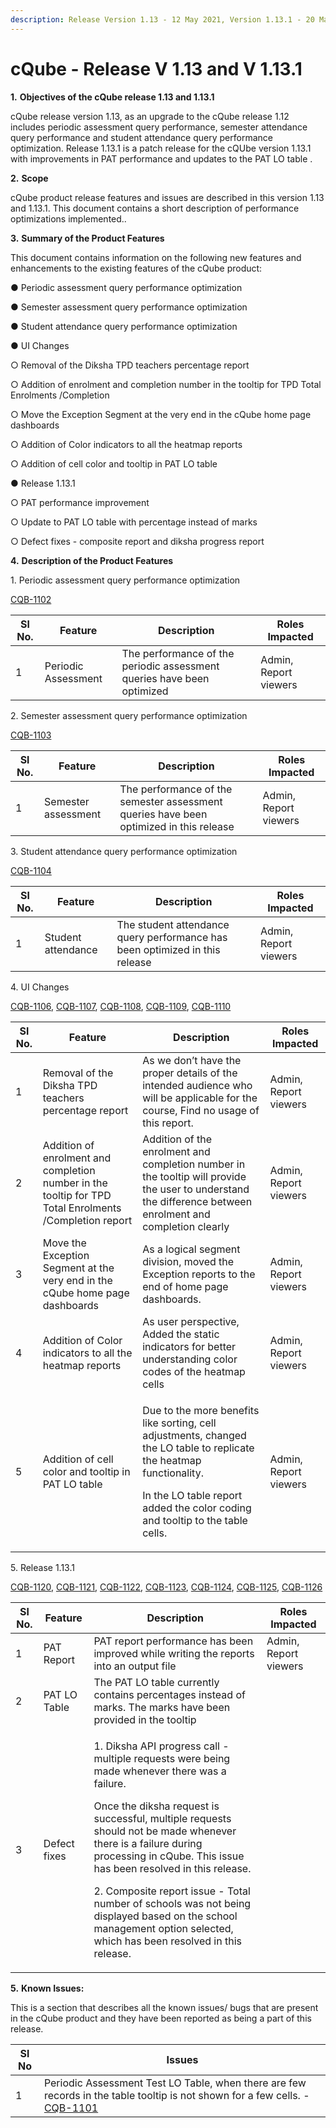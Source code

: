 ```yaml
---
description: Release Version 1.13 - 12 May 2021, Version 1.13.1 - 20 May 2021
---
```


# cQube - Release V 1.13 and V 1.13.1

**1.** **Objectives of the cQube release 1.13 and 1.13.1**

cQube release version 1.13, as an upgrade to the cQube release 1.12 includes periodic assessment query performance, semester attendance query performance and student attendance query performance  optimization.  Release 1.13.1 is a patch release for the cQUbe version 1.13.1 with improvements in PAT performance and updates to the PAT LO table .

**2.** **Scope**

cQube product release features and issues are described in this version 1.13 and 1.13.1. This document contains a short description of performance optimizations implemented..

**3.** **Summary of the Product Features**&#x20;

This document contains information on the following new features and enhancements to the existing features of the cQube product:

●        Periodic assessment query performance optimization

●        Semester assessment query performance optimization

●        Student attendance query performance optimization

●        UI Changes

○        Removal of the Diksha TPD teachers percentage report

○        Addition of enrolment and completion number in the tooltip for TPD Total Enrolments /Completion

○        Move the Exception Segment at the very end in the cQube home page dashboards

○        Addition of Color indicators to all the heatmap reports

○        Addition of cell color and tooltip in PAT LO table

●        Release 1.13.1

○        PAT performance improvement

○        Update to PAT LO table with percentage instead of marks

○        Defect fixes - composite report and diksha progress report

**4.** **Description of the Product Features**

1\. Periodic assessment query performance optimization

&#x20;[CQB-1102](https://project-sunbird.atlassian.net/browse/CQB-1102)

| Sl No. | Feature             | Description                                                            | Roles Impacted        |
| ------ | ------------------- | ---------------------------------------------------------------------- | --------------------- |
| 1      | Periodic Assessment | The performance of the periodic assessment queries have been optimized | Admin, Report viewers |

2\. Semester assessment query performance optimization

[CQB-1103](https://project-sunbird.atlassian.net/browse/CQB-1103)

| Sl No. | Feature             | Description                                                                            | Roles Impacted        |
| ------ | ------------------- | -------------------------------------------------------------------------------------- | --------------------- |
| 1      | Semester assessment | The performance of the semester assessment queries have been optimized in this release | Admin, Report viewers |

3\. Student attendance query performance optimization

[CQB-1104](https://project-sunbird.atlassian.net/browse/CQB-1104)

| Sl No. | Feature            | Description                                                                 | Roles Impacted        |
| ------ | ------------------ | --------------------------------------------------------------------------- | --------------------- |
| 1      | Student attendance | The student attendance query performance has been optimized in this release | Admin, Report viewers |

4\. UI Changes

[CQB-1106](https://project-sunbird.atlassian.net/browse/CQB-1106), [CQB-1107](https://project-sunbird.atlassian.net/browse/CQB-1107), [CQB-1108](https://project-sunbird.atlassian.net/browse/CQB-1108), [CQB-1109](https://project-sunbird.atlassian.net/browse/CQB-1109), [CQB-1110](https://project-sunbird.atlassian.net/browse/CQB-1110)

| Sl No. | Feature                                                                                                | Description                                                                                                                                                                                                      | Roles Impacted        |
| ------ | ------------------------------------------------------------------------------------------------------ | ---------------------------------------------------------------------------------------------------------------------------------------------------------------------------------------------------------------- | --------------------- |
| 1      | Removal of the Diksha TPD teachers percentage report                                                   | As we don’t have the proper details of the intended audience who will be applicable for the course, Find no usage of this report.                                                                                | Admin, Report viewers |
| 2      | Addition of enrolment and completion number in the tooltip for TPD Total Enrolments /Completion report | Addition of the enrolment and completion number in the tooltip will provide the user to understand the difference between enrolment and completion clearly                                                       | Admin, Report viewers |
| 3      | Move the Exception Segment at the very end in the cQube home page dashboards                           | As a logical segment division, moved the Exception reports to the end of home page dashboards.                                                                                                                   | Admin, Report viewers |
| 4      | Addition of Color indicators to all the heatmap reports                                                | As user perspective, Added the static indicators for better understanding color codes of the heatmap cells                                                                                                       | Admin, Report viewers |
| 5      | Addition of cell color and tooltip in PAT LO table                                                     | <p>Due to the more benefits like sorting, cell adjustments, changed the LO table to replicate the heatmap functionality.</p><p>In the LO table report added the color coding and tooltip to the table cells.</p> | Admin, Report viewers |

5\. Release 1.13.1

[CQB-1120](https://project-sunbird.atlassian.net/browse/CQB-1120), [CQB-1121](https://project-sunbird.atlassian.net/browse/CQB-1121), [CQB-1122](https://project-sunbird.atlassian.net/browse/CQB-1122), [CQB-1123](https://project-sunbird.atlassian.net/browse/CQB-1123), [CQB-1124](https://project-sunbird.atlassian.net/browse/CQB-1124), [CQB-1125](https://project-sunbird.atlassian.net/browse/CQB-1125), [CQB-1126](https://project-sunbird.atlassian.net/browse/CQB-1126)

| Sl No. | Feature      | Description                                                                                                                                                                                                                                                                                                                                                                                                                                                              | Roles Impacted        |
| ------ | ------------ | ------------------------------------------------------------------------------------------------------------------------------------------------------------------------------------------------------------------------------------------------------------------------------------------------------------------------------------------------------------------------------------------------------------------------------------------------------------------------ | --------------------- |
| 1      | PAT Report   | PAT report performance has been improved while writing the reports into an output file                                                                                                                                                                                                                                                                                                                                                                                   | Admin, Report viewers |
| 2      | PAT LO Table | The PAT LO table currently contains percentages instead of marks. The marks have been provided in the tooltip                                                                                                                                                                                                                                                                                                                                                            |                       |
| 3      | Defect fixes | <p>1. Diksha API progress call - multiple requests were being made whenever there was a failure.</p><p>Once the diksha request is successful, multiple requests should not be made whenever there is a failure during processing in cQube. This issue has been resolved in this release.</p><p>2. Composite report issue  - Total number of schools was not being displayed based on the school management option selected, which has been resolved in this release.</p> |                       |

**5.** **Known Issues:**

This is a section that describes all the known issues/ bugs that are present in the cQube product and they have been reported as being a part of this release.

| Sl No | Issues                                                                                                                                                                               |
| ----- | ------------------------------------------------------------------------------------------------------------------------------------------------------------------------------------ |
| 1     | Periodic Assessment Test LO Table, when there are few records in the table tooltip is not shown for a few cells. - [CQB-1101](https://project-sunbird.atlassian.net/browse/CQB-1101) |

